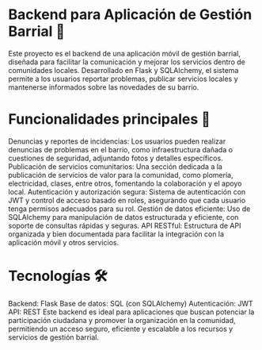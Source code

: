 # Backend para Aplicación de Gestión Barrial 🌆
Este proyecto es el backend de una aplicación móvil de gestión barrial, diseñada para facilitar la comunicación y mejorar los servicios dentro de comunidades locales. Desarrollado en Flask y SQLAlchemy, el sistema permite a los usuarios reportar problemas, publicar servicios locales y mantenerse informados sobre las novedades de su barrio.

# Funcionalidades principales 🚀
Denuncias y reportes de incidencias: Los usuarios pueden realizar denuncias de problemas en el barrio, como infraestructura dañada o cuestiones de seguridad, adjuntando fotos y detalles específicos.
Publicación de servicios comunitarios: Una sección dedicada a la publicación de servicios de valor para la comunidad, como plomería, electricidad, clases, entre otros, fomentando la colaboración y el apoyo local.
Autenticación y autorización segura: Sistema de autenticación con JWT y control de acceso basado en roles, asegurando que cada usuario tenga permisos adecuados para su rol.
Gestión de datos eficiente: Uso de SQLAlchemy para manipulación de datos estructurada y eficiente, con soporte de consultas rápidas y seguras.
API RESTful: Estructura de API organizada y bien documentada para facilitar la integración con la aplicación móvil y otros servicios.
# Tecnologías 🛠️
Backend: Flask
Base de datos: SQL (con SQLAlchemy)
Autenticación: JWT
API: REST
Este backend es ideal para aplicaciones que buscan potenciar la participación ciudadana y promover la organización en la comunidad, permitiendo un acceso seguro, eficiente y escalable a los recursos y servicios de gestión barrial.
